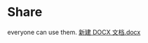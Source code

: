 # Share
everyone can use them.
[新建 DOCX 文档.docx](https://github.com/Tiuo/Share/files/8500329/DOCX.docx)
